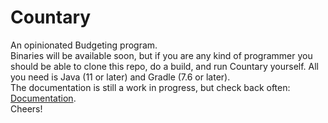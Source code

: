 # Countary
An opinionated Budgeting program.  
Binaries will be available soon, but if you are any kind of programmer you should be
able to clone this repo, do a build, and run Countary yourself. All you need is
Java (11 or later) and Gradle (7.6 or later).  
The documentation is still a work in progress, but check back
often: [Documentation](https://hoogenbj.github.io/countary/).  
Cheers!
